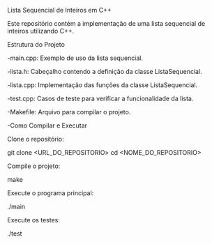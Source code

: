 Lista Sequencial de Inteiros em C++

Este repositório contém a implementação de uma lista sequencial de inteiros utilizando C++. 



Estrutura do Projeto

  -main.cpp: Exemplo de uso da lista sequencial.


  -lista.h: Cabeçalho contendo a definição da classe ListaSequencial.


  -lista.cpp: Implementação das funções da classe ListaSequencial.


  -test.cpp: Casos de teste para verificar a funcionalidade da lista.


  -Makefile: Arquivo para compilar o projeto.


  -Como Compilar e Executar


Clone o repositório:


git clone <URL_DO_REPOSITORIO>
cd <NOME_DO_REPOSITORIO>

Compile o projeto:


make


Execute o programa principal:

./main


Execute os testes:

./test
